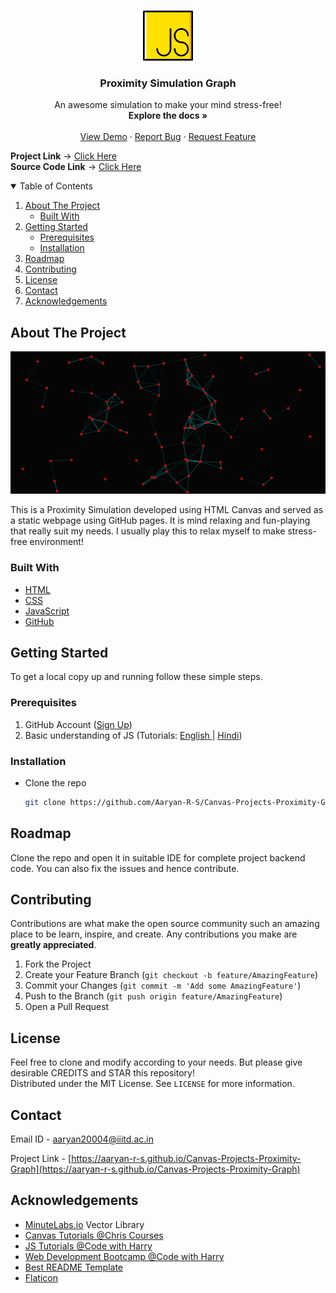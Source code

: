 <!-- PROJECT LOGO -->
<br />
<p align="center">
  <a href="https://aaryan-r-s.github.io/Canvas-Projects-Proximity-Graph">
    <img src="readme-images/logo.png" alt="Logo" width="80" height="80">
  </a>

  <h3 align="center">Proximity Simulation Graph</h3>

  <p align="center">
    An awesome simulation to make your mind stress-free!
    <br />
    <strong>Explore the docs »</strong>
    <br />
    <br />
    <a href="https://aaryan-r-s.github.io/Canvas-Projects-Proximity-Graph">View Demo</a>
    ·
    <a href="https://github.com/Aaryan-R-S/Canvas-Projects-Proximity-Graph/issues">Report Bug</a>
    ·
    <a href="https://github.com/Aaryan-R-S/Canvas-Projects-Proximity-Graph/issues">Request Feature</a>
    <br />
</p>

**Project Link** -> [Click Here](https://aaryan-r-s.github.io/Canvas-Projects-Proximity-Graph)
<br>
**Source Code Link** -> [Click Here](https://github.com/Aaryan-R-S/Canvas-Projects-Proximity-Graph)
<br>

<!-- TABLE OF CONTENTS -->
<details open="open">
  <summary>Table of Contents</summary>
  <ol>
    <li>
      <a href="#about-the-project">About The Project</a>
      <ul>
        <li><a href="#built-with">Built With</a></li>
      </ul>
    </li>
    <li>
      <a href="#getting-started">Getting Started</a>
      <ul>
        <li><a href="#prerequisites">Prerequisites</a></li>
        <li><a href="#installation">Installation</a></li>
      </ul>
    </li>
    <li><a href="#roadmap">Roadmap</a></li>
    <li><a href="#contributing">Contributing</a></li>
    <li><a href="#license">License</a></li>
    <li><a href="#contact">Contact</a></li>
    <li><a href="#acknowledgements">Acknowledgements</a></li>
  </ol>
</details>



<!-- ABOUT THE PROJECT -->
## About The Project

![Product Name Screen Shot][product-screenshot]

This is a Proximity Simulation developed using HTML Canvas and served as a static webpage using GitHub pages. It is mind relaxing and fun-playing that really suit my needs. I usually play this to relax myself to make stress-free environment!

### Built With

* [HTML](https://www.w3schools.com/html/)
* [CSS](https://www.w3schools.com/css/default.asp)
* [JavaScript](https://www.javascript.com/)
* [GitHub](https://github.com)



<!-- GETTING STARTED -->
## Getting Started

To get a local copy up and running follow these simple steps.

### Prerequisites

1. GitHub Account ([Sign Up](https://github.com))
2. Basic understanding of JS (Tutorials: [English ](https://www.youtube.com/playlist?list=PLRAV69dS1uWSxUIk5o3vQY2-_VKsOpXLD)| [Hindi](https://youtu.be/hKB-YGF14SY))


### Installation

- Clone the repo
   ```sh
   git clone https://github.com/Aaryan-R-S/Canvas-Projects-Proximity-Graph.git
   ```


<!-- ROADMAP -->
## Roadmap

Clone the repo and open it in suitable IDE for complete project backend code. You can also fix the issues and hence contribute.



<!-- CONTRIBUTING -->
## Contributing

Contributions are what make the open source community such an amazing place to be learn, inspire, and create. Any contributions you make are **greatly appreciated**.

1. Fork the Project
2. Create your Feature Branch (`git checkout -b feature/AmazingFeature`)
3. Commit your Changes (`git commit -m 'Add some AmazingFeature'`)
4. Push to the Branch (`git push origin feature/AmazingFeature`)
5. Open a Pull Request

<!-- LICENSE -->
## License

Feel free to clone and modify according to your needs. But please give desirable CREDITS and STAR this repository!<br> Distributed under the MIT License. See `LICENSE` for more information.


<!-- CONTACT -->
## Contact

Email ID - aaryan20004@iiitd.ac.in

Project Link - [https://aaryan-r-s.github.io/Canvas-Projects-Proximity-Graph](https://aaryan-r-s.github.io/Canvas-Projects-Proximity-Graph)


<!-- ACKNOWLEDGEMENTS -->
## Acknowledgements
* [MinuteLabs.io](https://minutelabs.io/) Vector Library
* [Canvas Tutorials @Chris Courses](https://www.youtube.com/playlist?list=PLpPnRKq7eNW3We9VdCfx9fprhqXHwTPXL)
* [JS Tutorials @Code with Harry](https://youtu.be/hKB-YGF14SY)
* [Web Development Bootcamp @Code with Harry](https://youtube.com/playlist?list=PLu0W_9lII9agiCUZYRsvtGTXdxkzPyItg)
* [Best README Template](https://github.com/othneildrew/Best-README-Template)
* [Flaticon](https://flaticon.com)


<!-- MARKDOWN LINKS & IMAGES -->
[product-screenshot]: readme-images/screenshot.png
